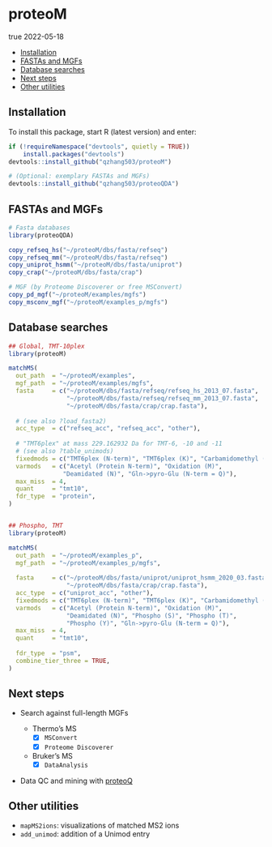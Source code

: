 proteoM
================
true
2022-05-18

-   [Installation](#installation)
-   [FASTAs and MGFs](#fastas-and-mgfs)
-   [Database searches](#database-searches)
-   [Next steps](#next-steps)
-   [Other utilities](#other-utilities)

## Installation

To install this package, start R (latest version) and enter:

``` r
if (!requireNamespace("devtools", quietly = TRUE))
    install.packages("devtools")
devtools::install_github("qzhang503/proteoM")

# (Optional: exemplary FASTAs and MGFs)
devtools::install_github("qzhang503/proteoQDA")
```

## FASTAs and MGFs

``` r
# Fasta databases
library(proteoQDA)

copy_refseq_hs("~/proteoM/dbs/fasta/refseq")
copy_refseq_mm("~/proteoM/dbs/fasta/refseq")
copy_uniprot_hsmm("~/proteoM/dbs/fasta/uniprot")
copy_crap("~/proteoM/dbs/fasta/crap")

# MGF (by Proteome Discoverer or free MSConvert)
copy_pd_mgf("~/proteoM/examples/mgfs")
copy_msconv_mgf("~/proteoM/examples_p/mgfs")
```

## Database searches

``` r
## Global, TMT-10plex
library(proteoM)

matchMS(
  out_path  = "~/proteoM/examples", 
  mgf_path  = "~/proteoM/examples/mgfs",
  fasta     = c("~/proteoM/dbs/fasta/refseq/refseq_hs_2013_07.fasta", 
                "~/proteoM/dbs/fasta/refseq/refseq_mm_2013_07.fasta", 
                "~/proteoM/dbs/fasta/crap/crap.fasta"), 
  
  # (see also ?load_fasta2)
  acc_type  = c("refseq_acc", "refseq_acc", "other"), 
  
  # "TMT6plex" at mass 229.162932 Da for TMT-6, -10 and -11 
  # (see also ?table_unimods)
  fixedmods = c("TMT6plex (N-term)", "TMT6plex (K)", "Carbamidomethyl (C)"),
  varmods   = c("Acetyl (Protein N-term)", "Oxidation (M)",
               "Deamidated (N)", "Gln->pyro-Glu (N-term = Q)"),
  max_miss  = 4, 
  quant     = "tmt10", 
  fdr_type  = "protein", 
)


## Phospho, TMT
library(proteoM)

matchMS(
  out_path  = "~/proteoM/examples_p", 
  mgf_path  = "~/proteoM/examples_p/mgfs",
  
  fasta     = c("~/proteoM/dbs/fasta/uniprot/uniprot_hsmm_2020_03.fasta", 
                "~/proteoM/dbs/fasta/crap/crap.fasta"), 
  acc_type  = c("uniprot_acc", "other"), 
  fixedmods = c("TMT6plex (N-term)", "TMT6plex (K)", "Carbamidomethyl (C)"), 
  varmods   = c("Acetyl (Protein N-term)", "Oxidation (M)", 
                "Deamidated (N)", "Phospho (S)", "Phospho (T)", 
                "Phospho (Y)", "Gln->pyro-Glu (N-term = Q)"), 
  max_miss  = 4, 
  quant     = "tmt10", 
  
  fdr_type  = "psm",
  combine_tier_three = TRUE, 
)
```

## Next steps

-   Search against full-length MGFs

    -   Thermo’s MS
        -   [x] `MSConvert`
        -   [x] `Proteome Discoverer`
    -   Bruker’s MS
        -   [x] `DataAnalysis`

-   Data QC and mining with
    [proteoQ](https://github.com/qzhang503/proteoQ/)

## Other utilities

-   `mapMS2ions`: visualizations of matched MS2 ions
-   `add_unimod`: addition of a Unimod entry
